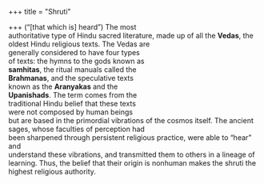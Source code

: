 +++
title = "Shruti"

+++
(“[that which is] heard”) The most  
authoritative type of Hindu sacred literature, made up of all the **Vedas**, the oldest Hindu religious texts. The Vedas are  
generally considered to have four types  
of texts: the hymns to the gods known as  
**samhitas**, the ritual manuals called the  
**Brahmanas**, and the speculative texts  
known as the **Aranyakas** and the  
**Upanishads**. The term comes from the  
traditional Hindu belief that these texts  
were not composed by human beings  
but are based in the primordial vibrations of the cosmos itself. The ancient  
sages, whose faculties of perception had  
been sharpened through persistent religious practice, were able to “hear” and  
understand these vibrations, and transmitted them to others in a lineage of  
learning. Thus, the belief that their origin is nonhuman makes the shruti the  
highest religious authority.